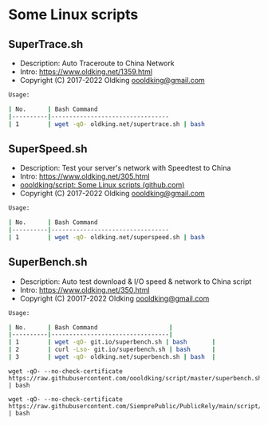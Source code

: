 

# Some Linux scripts

## SuperTrace.sh
- Description: Auto Traceroute to China Network
- Intro:  https://www.oldking.net/1359.html
- Copyright (C) 2017-2022 Oldking <oooldking@gmail.com>

```bash
Usage:

| No.      | Bash Command                    
|----------|---------------------------------
| 1        | wget -qO- oldking.net/supertrace.sh | bash
```

## SuperSpeed.sh
- Description: Test your server's network with Speedtest to China
- Intro:  https://www.oldking.net/305.html
- [oooldking/script: Some Linux scripts (github.com)](https://github.com/oooldking/script)
- Copyright (C) 2017-2022 Oldking <oooldking@gmail.com>

```bash
Usage:

| No.      | Bash Command                    
|----------|---------------------------------
| 1        | wget -qO- oldking.net/superspeed.sh | bash
```
## SuperBench.sh
- Description: Auto test download & I/O speed & network to China script
- Intro:  https://www.oldking.net/350.html
- Copyright (C) 20017-2022 Oldking <oooldking@gmail.com>

```bash
Usage:

| No.      | Bash Command                    |
|----------|---------------------------------|
| 1        | wget -qO- git.io/superbench.sh | bash       |
| 2        | curl -Lso- git.io/superbench.sh | bash      |
| 3        | wget -qO- oldking.net/superbench.sh | bash  |

```

```
wget -qO- --no-check-certificate https://raw.githubusercontent.com/oooldking/script/master/superbench.sh | bash

wget -qO- --no-check-certificate https://raw.githubusercontent.com/SiemprePublic/PublicRely/main/script/speed/superbench.sh | bash
```


